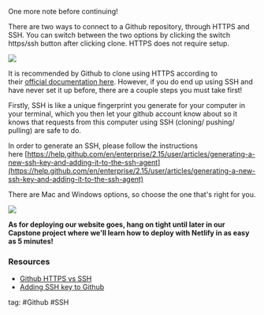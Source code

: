 One more note before continuing!

There are two ways to connect to a Github repository, through HTTPS and SSH. You can switch between the two options by clicking the switch https/ssh button after clicking clone. HTTPS does not require setup.

![](https://img-b.udemycdn.com/redactor/raw/2019-07-05_15-11-12-267a927c0a76196900a0ab31d90c67ad.png)

It is recommended by Github to clone using HTTPS according to their [official documentation here](https://help.github.com/en/articles/which-remote-url-should-i-use). However, if you do end up using SSH and have never set it up before, there are a couple steps you must take first!

Firstly, SSH is like a unique fingerprint you generate for your computer in your terminal, which you then let your github account know about so it knows that requests from this computer using SSH (cloning/ pushing/ pulling) are safe to do.

  

In order to generate an SSH, please follow the instructions here [https://help.github.com/en/enterprise/2.15/user/articles/generating-a-new-ssh-key-and-adding-it-to-the-ssh-agent](https://help.github.com/en/enterprise/2.15/user/articles/generating-a-new-ssh-key-and-adding-it-to-the-ssh-agent)

  

There are Mac and Windows options, so choose the one that's right for you.

![](https://img-b.udemycdn.com/redactor/raw/2019-07-05_15-17-27-356a914cbc7dc02e5c764b70d06bc18b.png)

**As for deploying our website goes, hang on tight until later in our Capstone project where we'll learn how to deploy with Netlify in as easy as 5 minutes!**

### Resources
-   [Github HTTPS vs SSH](https://docs.github.com/en/get-started/getting-started-with-git/about-remote-repositories)
-   [Adding SSH key to Github](https://docs.github.com/en/enterprise/2.15/user/articles/generating-a-new-ssh-key-and-adding-it-to-the-ssh-agent)

tag: #Github #SSH 